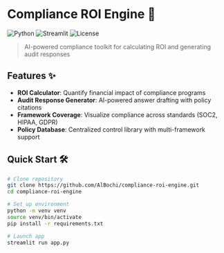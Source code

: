 # Compliance ROI Engine 🚀

![Python](https://img.shields.io/badge/python-3.8%2B-blue)
![Streamlit](https://static.streamlit.io/badges/streamlit_badge_black_white.svg)
![License](https://img.shields.io/badge/license-MIT-green)

> AI-powered compliance toolkit for calculating ROI and generating audit responses

## Features ✨

- **ROI Calculator**: Quantify financial impact of compliance programs
- **Audit Response Generator**: AI-powered answer drafting with policy citations
- **Framework Coverage**: Visualize compliance across standards (SOC2, HIPAA, GDPR)
- **Policy Database**: Centralized control library with multi-framework support

## Quick Start 🛠️

```bash
# Clone repository
git clone https://github.com/AlBochi/compliance-roi-engine.git
cd compliance-roi-engine

# Set up environment
python -m venv venv
source venv/bin/activate
pip install -r requirements.txt

# Launch app
streamlit run app.py

